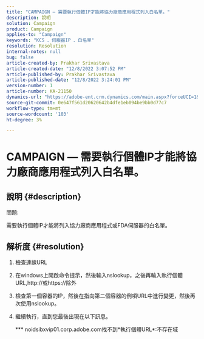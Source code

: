 ```yaml
---
title: "CAMPAIGN — 需要執行個體IP才能將協力廠商應用程式列入白名單。"
description: 說明
solution: Campaign
product: Campaign
applies-to: "Campaign"
keywords: "KCS 、伺服器IP 、白名單"
resolution: Resolution
internal-notes: null
bug: false
article-created-by: Prakhar Srivastava
article-created-date: "12/8/2022 3:07:52 PM"
article-published-by: Prakhar Srivastava
article-published-date: "12/8/2022 3:24:01 PM"
version-number: 1
article-number: KA-21150
dynamics-url: "https://adobe-ent.crm.dynamics.com/main.aspx?forceUCI=1&pagetype=entityrecord&etn=knowledgearticle&id=9099d114-0a77-ed11-81aa-6045bd006b4b"
source-git-commit: 0e647f561d20620642b4dfe1eb094be9bb0d77c7
workflow-type: tm+mt
source-wordcount: '103'
ht-degree: 3%

---
```


# CAMPAIGN — 需要執行個體IP才能將協力廠商應用程式列入白名單。

## 說明 {#description}


問題:

需要執行個體IP才能將列入協力廠商應用程式或FDA伺服器的白名單。


## 解析度 {#resolution}


1. 檢查連線URL
2. 在windows上開啟命令提示，然後輸入nslookup，之後再輸入執行個體URL,http://或https://除外
3. 檢查第一個容器的IP，然後在指向第二個容器的例項URL中進行變更，然後再次使用nslookup。
4. 繼續執行，直到您最後出現在以下訊息。

   \*\*\* noidsibxvip01.corp.adobe.com找不到\*執行個體URL\*:不存在域

